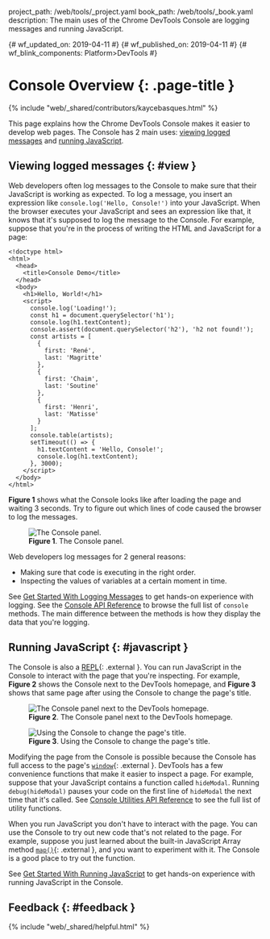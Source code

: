 project_path: /web/tools/_project.yaml
book_path: /web/tools/_book.yaml
description: The main uses of the Chrome DevTools Console are logging messages and running JavaScript.

{# wf_updated_on: 2019-04-11 #}
{# wf_published_on: 2019-04-11 #}
{# wf_blink_components: Platform>DevTools #}

# Console Overview {: .page-title }

{% include "web/_shared/contributors/kaycebasques.html" %}

This page explains how the Chrome DevTools Console makes it easier to develop web pages.
The Console has 2 main uses: [viewing logged messages](#view) and [running JavaScript](#javascript).

## Viewing logged messages {: #view }

Web developers often log messages to the Console to make sure that their JavaScript is working as expected.
To log a message, you insert an expression like `console.log('Hello, Console!')` into your JavaScript.
When the browser executes your JavaScript and sees an expression like that, it knows that it's supposed to
log the message to the Console. For example, suppose that you're in the process of writing the HTML and
JavaScript for a page:

    <!doctype html>
    <html>
      <head>
        <title>Console Demo</title>
      </head>
      <body>
        <h1>Hello, World!</h1>
        <script>
          console.log('Loading!');
          const h1 = document.querySelector('h1');
          console.log(h1.textContent);
          console.assert(document.querySelector('h2'), 'h2 not found!');
          const artists = [
            {
              first: 'René',
              last: 'Magritte'
            },
            {
              first: 'Chaim',
              last: 'Soutine'
            },
            {
              first: 'Henri',
              last: 'Matisse'
            }
          ];
          console.table(artists);
          setTimeout(() => {
            h1.textContent = 'Hello, Console!';
            console.log(h1.textContent);
          }, 3000);
        </script>
      </body>
    </html>

**Figure 1** shows what the Console looks like after loading the page and waiting 3 seconds. Try to figure out which
lines of code caused the browser to log the messages.

<figure>
  <img src="/web/tools/chrome-devtools/console/images/overviewlogging.png"
       alt="The Console panel."/>
  <figcaption>
    <b>Figure 1</b>. The Console panel.
  </figcaption>
</figure>

Web developers log messages for 2 general reasons:

* Making sure that code is executing in the right order.
* Inspecting the values of variables at a certain moment in time.

See [Get Started With Logging Messages](/web/tools/chrome-devtools/console/log) to get hands-on experience
with logging. See the [Console API Reference](/web/tools/chrome-devtools/console/api) to browse the full list
of `console` methods. The main difference between the methods is how they display the data
that you're logging.

## Running JavaScript {: #javascript }

The Console is also a [REPL](https://en.wikipedia.org/wiki/Read%E2%80%93eval%E2%80%93print_loop){: .external }.
You can run JavaScript in the Console to interact with the page that you're inspecting. For example, **Figure 2**
shows the Console next to the DevTools homepage, and **Figure 3** shows that same page after using the Console
to change the page's title.

<figure>
  <img src="/web/tools/chrome-devtools/console/images/overviewjs1.png"
       alt="The Console panel next to the DevTools homepage."/>
  <figcaption>
    <b>Figure 2</b>. The Console panel next to the DevTools homepage.
  </figcaption>
</figure>

<figure>
  <img src="/web/tools/chrome-devtools/console/images/overviewjs2.png"
       alt="Using the Console to change the page's title."/>
  <figcaption>
    <b>Figure 3</b>. Using the Console to change the page's title.
  </figcaption>
</figure>

[window]: https://developer.mozilla.org/en-US/docs/Web/API/Window
[map]: https://developer.mozilla.org/en-US/docs/Web/JavaScript/Reference/Global_Objects/Array/map
[utils]: /web/tools/chrome-devtools/console/utilities#debugfunction

Modifying the page from the Console is possible because the Console has full access to the 
page's [`window`][window]{: .external }. DevTools has a few convenience functions that make it easier to
inspect a page. For example, suppose that your JavaScript contains a function called `hideModal`. Running
`debug(hideModal)` pauses your code on the first line of `hideModal` the next time that it's called. See
[Console Utilities API Reference][utils] to see the full list of utility functions.

When you run JavaScript you don't have to interact with the page. You can 
use the Console to try out new code that's not related to the page. For example, suppose you just learned
about the built-in JavaScript Array method [`map()`][map]{: .external }, and you want to experiment with it.
The Console is a good place to try out the function.

See [Get Started With Running JavaScript](/web/tools/chrome-devtools/console/javascript) to get hands-on
experience with running JavaScript in the Console.

## Feedback {: #feedback }

{% include "web/_shared/helpful.html" %}
